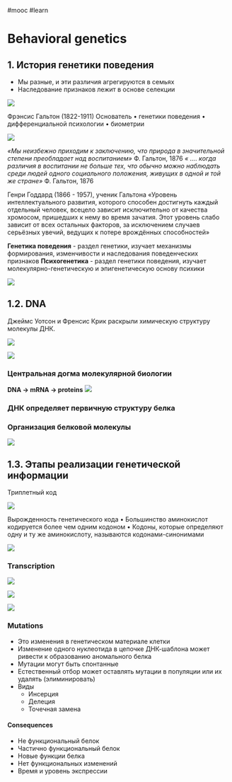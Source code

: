 #mooc #learn 
# Behavioral genetics
## 1. История генетики поведения
- Мы разные, и эти различия агрегируются в семьях
- Наследование признаков лежит в основе селекции

<!--⚠️Imgur upload failed, check dev console-->
![](Pasted%20image%2020230518082944.png)

Фрэнсис Гальтон (1822-1911)
Основатель
• генетики поведения
• дифференциальной психологии
• биометрии

<!--Upload failed, remote server returned an error: Imgur is temporarily over capacity. Please try again later.-->
![](Pasted%20image%2020230518083651.png)

*«Мы неизбежно приходим к заключению, что природа в значительной степени преобладает над воспитанием»* Ф. Гальтон, 1876
*« …. когда различия в воспитании не больше тех, что обычно можно наблюдать среди людей одного социального положения, живущих в одной и той же стране»* Ф. Гальтон, 1876

Генри Годдард (1866 - 1957), ученик Гальтона
«Уровень интеллектуального развития, которого способен достигнуть каждый отдельный человек, всецело зависит исключительно от качества хромосом, пришедших к нему во время зачатия. Этот уровень слабо зависит от всех остальных факторов, за исключением случаев серьёзных увечий, ведущих к потере врождённых способностей»

**Генетика поведения** - раздел генетики, изучает механизмы формирования, изменчивости и наследования поведенческих признаков
**Психогенетика** - раздел генетики поведения, изучает молекулярно-генетическую и эпигенетическую основу психики

<!--⚠️Imgur upload failed, check dev console-->
![](Pasted%20image%2020230518084424.png)

## 1.2. DNA
Джеймс Уотсон и Френсис Крик раскрыли химическую структуру молекулы ДНК.

<!--⚠️Imgur upload failed, check dev console-->
![](Pasted%20image%2020230518085535.png)

<!--⚠️Imgur upload failed, check dev console-->
![](Pasted%20image%2020230518085544.png)

<!--⚠️Imgur upload failed, check dev console-->

### Центральная догма молекулярной биологии
**DNA -> mRNA -> proteins**
![](Pasted%20image%2020230518085552.png)

### ДНК определяет первичную структуру белка

### Организация белковой молекулы
<!--⚠️Imgur upload failed, check dev console-->
![](Pasted%20image%2020230518085600.png)

## 1.3. Этапы реализации генетической информации
Триплетный код
<!--⚠️Imgur upload failed, check dev console-->
![](Pasted%20image%2020230518091023.png)

Вырожденность генетического кода
• Большинство аминокислот кодируется более чем
одним кодоном
• Кодоны, которые определяют одну и ту же аминокислоту, называются кодонами-синонимами

<!--⚠️Imgur upload failed, check dev console-->
![](Pasted%20image%2020230518091037.png)

### Transcription
<!--⚠️Imgur upload failed, check dev console-->
![](Pasted%20image%2020230518091051.png)

<!--⚠️Imgur upload failed, check dev console-->
![](Pasted%20image%2020230518091058.png)

<!--⚠️Imgur upload failed, check dev console-->
![](Pasted%20image%2020230518091109.png)

### Mutations
- Это изменения в генетическом материале клетки 
- Изменение одного нуклеотида в цепочке ДНК-шаблона может ривести к образованию аномального белка
- Мутации могут быть спонтанные
- Естественный отбор может оставлять мутации в популяции или их удалять (элиминировать)
- Виды
	- Инсерция
	- Делеция
	- Точечная замена

#### Consequences
- Не функциональный белок 
- Частично функциональный белок
- Новые функции белка
- Нет функциональных изменений
- Время и уровень экспрессии